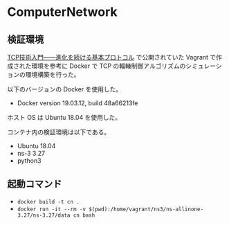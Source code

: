 # ComputerNetwork

## 検証環境
[TCP技術入門――進化を続ける基本プロトコル](https://github.com/dilmnqvovpnmlib/tcp-book) で公開されていた Vagrant で作成された環境を参考に Docker で TCP の輻輳制御アルゴリズムのシミュレーションの環境構築を行った。

以下のバージョンの Docker を使用した。
- Docker version 19.03.12, build 48a66213fe

ホスト OS は Ubuntu 18.04 を使用した。

コンテナ内の検証環境は以下である。
- Ubuntu 18.04
- ns-3 3.27
- python3

## 起動コマンド
- `docker build -t cn .`
- `docker run -it --rm -v $(pwd):/home/vagrant/ns3/ns-allinone-3.27/ns-3.27/data cn bash`
